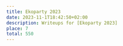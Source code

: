 ```yaml
---
title: Ekoparty 2023
date: 2023-11-1T18:42:50+02:00
description: Writeups for [Ekoparty 2023]
place: 7
total: 550
---
```

